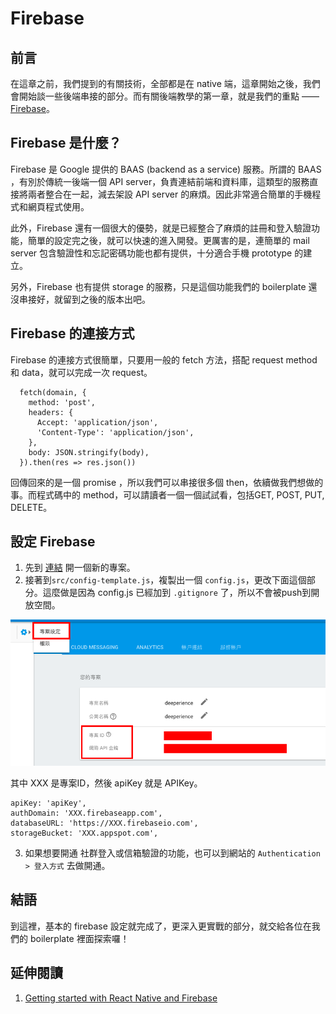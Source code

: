 # Firebase

## 前言

在這章之前，我們提到的有關技術，全部都是在 native 端，這章開始之後，我們會開始談一些後端串接的部分。而有關後端教學的第一章，就是我們的重點 —— [Firebase](https://firebase.google.com/?hl=zh-TW)。

## Firebase 是什麼？

Firebase 是 Google 提供的 BAAS (backend as a service) 服務。所謂的 BAAS ，有別於傳統一後端一個 API server，負責連結前端和資料庫，這類型的服務直接將兩者整合在一起，減去架設 API server 的麻煩。因此非常適合簡單的手機程式和網頁程式使用。

此外，Firebase 還有一個很大的優勢，就是已經整合了麻煩的註冊和登入驗證功能，簡單的設定完之後，就可以快速的進入開發。更厲害的是，連簡單的 mail server 包含驗證性和忘記密碼功能也都有提供，十分適合手機 prototype 的建立。

另外，Firebase 也有提供 storage 的服務，只是這個功能我們的 boilerplate 還沒串接好，就留到之後的版本出吧。

## Firebase 的連接方式

Firebase 的連接方式很簡單，只要用一般的 fetch 方法，搭配 request method 和 data，就可以完成一次 request。

```
  fetch(domain, {
    method: 'post',
    headers: {
      Accept: 'application/json',
      'Content-Type': 'application/json',
    },
    body: JSON.stringify(body),
  }).then(res => res.json())
```
回傳回來的是一個 promise ，所以我們可以串接很多個 then，依續做我們想做的事。而程式碼中的 method，可以請讀者一個一個試試看，包括GET, POST, PUT, DELETE。

## 設定 Firebase

1. 先到 [連結](https://console.firebase.google.com/?hl=zh-TW) 開一個新的專案。
2. 接著到```src/config-template.js```，複製出一個 ```config.js```，更改下面這個部分。這麼做是因為 config.js 已經加到 ```.gitignore``` 了，所以不會被push到開放空間。

![firebase api 設定](../images/firebaseapi.png)

其中 XXX 是專案ID，然後 apiKey 就是 APIKey。

```
apiKey: 'apiKey',
authDomain: 'XXX.firebaseapp.com',
databaseURL: 'https://XXX.firebaseio.com',
storageBucket: 'XXX.appspot.com',
```
3. 如果想要開通 社群登入或信箱驗證的功能，也可以到網站的 ```Authentication > 登入方式``` 去做開通。

## 結語
到這裡，基本的 firebase 設定就完成了，更深入更實戰的部分，就交給各位在我們的 boilerplate 裡面探索囉！

## 延伸閱讀

1. [Getting started with React Native and Firebase](https://medium.com/@jamesmarino/getting-started-with-react-native-and-firebase-ab1f396db549#.ky3d9gxk1)